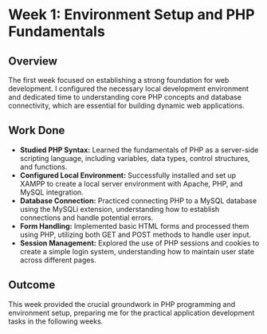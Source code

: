# Week 1: Environment Setup and PHP Fundamentals

## Overview
The first week focused on establishing a strong foundation for web development. I configured the necessary local development environment and dedicated time to understanding core PHP concepts and database connectivity, which are essential for building dynamic web applications.

## Work Done
*   **Studied PHP Syntax:** Learned the fundamentals of PHP as a server-side scripting language, including variables, data types, control structures, and functions.
*   **Configured Local Environment:** Successfully installed and set up XAMPP to create a local server environment with Apache, PHP, and MySQL integration.
*   **Database Connection:** Practiced connecting PHP to a MySQL database using the MySQLi extension, understanding how to establish connections and handle potential errors.
*   **Form Handling:** Implemented basic HTML forms and processed them using PHP, utilizing both GET and POST methods to handle user input.
*   **Session Management:** Explored the use of PHP sessions and cookies to create a simple login system, understanding how to maintain user state across different pages.

## Outcome
This week provided the crucial groundwork in PHP programming and environment setup, preparing me for the practical application development tasks in the following weeks.
